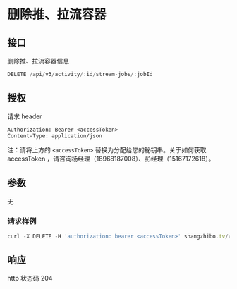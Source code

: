 # 删除推、拉流容器

## 接口

删除推、拉流容器信息

```javascript
DELETE /api/v3/activity/:id/stream-jobs/:jobId
```

## 授权

请求 header

```http
Authorization: Bearer <accessToken>
Content-Type: application/json
```

注：请将上方的 `<accessToken>` 替换为分配给您的秘钥串。关于如何获取 accessToken ，请咨询杨经理（18968187008）、彭经理（15167172618）。

## 参数

无

### 请求样例

```javascript
curl -X DELETE -H 'authorization: bearer <accessToken>' shangzhibo.tv/api/v3/activity/8930091/stream-jobs/21524 -d address=curl -X PUT -H 'authorization: bearer <accessToken>' shangzhibo.tv/api/v3/activity/8930091/stream-jobs/21524 -d address=curl -X PUT -H 'authorization: bearer <accessToken>' shangzhibo.tv/api/v3/activity/8930091/stream-jobs/21524
```

## 响应

http 状态码 204

